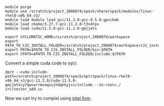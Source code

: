 ```
module purge
module use /scratch/project_2008874/spack/share/spack/modules/linux-rhel8-x86_64_v3/
module load module load gcc/11.2.0-gcc-8.5.0-gpvckmb
module load cmake/3.27.7-gcc-11.2.0-t3n4tps
module load cuda/11.5.0-gcc-11.2.0-gmjjets
```

```
export SYCLOMATIC_HOME=/scratch/project_2008874/workspace
export PATH_TO_C2S_INSTALL_FOLDER=/scratch/project_2008874/workspace/c2s_install
export PATH=$PATH_TO_C2S_INSTALL_FOLDER/bin:$PATH
export CPATH=$PATH_TO_C2S_INSTALL_FOLDER/include:$CPATH
```
Convert a simple cuda code to sycl:

```
dpct --cuda-include-path=/scratch/project_2008874/spack/opt/spack/linux-rhel8-x86_64_v3/gcc-11.2.0/cuda-11.5.0-gmjjetscy7qwcwrrmuoqsujhdqkkyjss/include --in-root=./ src/vector_add.cu
```
Now we can try to compiel using [intel llvm](Instructions_intel_llvm_Mahti.md).
